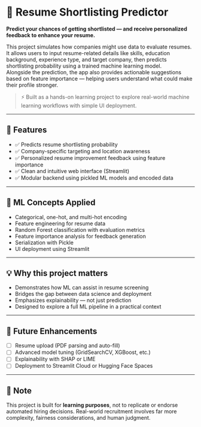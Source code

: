 # 📄 Resume Shortlisting Predictor

**Predict your chances of getting shortlisted — and receive personalized feedback to enhance your resume.**

This project simulates how companies might use data to evaluate resumes. It allows users to input resume-related details like skills, education background, experience type, and target company, then predicts shortlisting probability using a trained machine learning model.  
Alongside the prediction, the app also provides actionable suggestions based on feature importance — helping users understand what could make their profile stronger.

> ⚡ Built as a hands-on learning project to explore real-world machine learning workflows with simple UI deployment.

---

## 🚀 Features

- ✅ Predicts resume shortlisting probability  
- ✅ Company-specific targeting and location awareness  
- ✅ Personalized resume improvement feedback using feature importance  
- ✅ Clean and intuitive web interface (Streamlit)  
- ✅ Modular backend using pickled ML models and encoded data  

---

## 🧠 ML Concepts Applied

- Categorical, one-hot, and multi-hot encoding  
- Feature engineering for resume data  
- Random Forest classification with evaluation metrics  
- Feature importance analysis for feedback generation  
- Serialization with Pickle  
- UI deployment using Streamlit  

---

## 💡 Why this project matters

- Demonstrates how ML can assist in resume screening  
- Bridges the gap between data science and deployment  
- Emphasizes explainability — not just prediction  
- Designed to explore a full ML pipeline in a practical context  

---

## 📌 Future Enhancements

- [ ] Resume upload (PDF parsing and auto-fill)  
- [ ] Advanced model tuning (GridSearchCV, XGBoost, etc.)  
- [ ] Explainability with SHAP or LIME  
- [ ] Deployment to Streamlit Cloud or Hugging Face Spaces  

---

## 🧪 Note

This project is built for **learning purposes**, not to replicate or endorse automated hiring decisions. Real-world recruitment involves far more complexity, fairness considerations, and human judgment.

